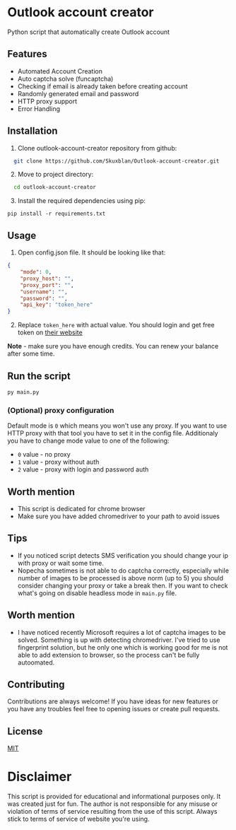 
# Outlook account creator

Python script that automatically create Outlook account



## Features

- Automated Account Creation
- Auto captcha solve (funcaptcha)
- Checking if email is already taken before creating account
- Randomly generated email and password
- HTTP proxy support
- Error Handling


## Installation

1. Clone outlook-account-creator repository from github:

```bash
  git clone https://github.com/Skuxblan/Outlook-account-creator.git
```

2. Move to project directory: 

```bash
  cd outlook-account-creator
```

3. Install the required dependencies using pip:

```bsah
pip install -r requirements.txt
```
## Usage

1. Open config.json file. It should be looking like that:

``` json
{
    "mode": 0,
    "proxy_host": "",
    "proxy_port": "",
    "username": "",
    "password": "",
    "api_key": "token_here"
}

```
2. Replace `token_here` with actual value. You should login and get free token on [their website](https://nopecha.com/)




**Note** - make sure you have enough credits. You can renew your balance after some time.



## Run the script

```bash
py main.py
```


### (Optional) proxy configuration

Default mode is `0`
which means you won't use any proxy. If you want to use HTTP proxy with that tool you have to set it in the config file. Additionaly you have to change mode value to one of the following:

- `0` value - no proxy
- `1` value - proxy without auth
- `2` value - proxy with login and password auth
## Worth mention

- This script is dedicated for chrome browser
- Make sure you have added chromedriver to your path to avoid issues

## Tips

- If you noticed script detects SMS verification you should change your ip with proxy or wait some time.
- Nopecha sometimes is not able to do captcha correctly, especially while number of images to be processed is above norm (up to 5) you should consider changing your proxy or take a break then. If you want to check what's going on disable headless mode in `main.py` file.

## Worth mention

- I have noticed recently Microsoft requires a lot of captcha images to be solved. Something is up with detecting chromedriver. I've tried to use fingerprint solution, but he only one which is working good for me is not able to add extension to browser, so the process can't be fully autoomated.


## Contributing

Contributions are always welcome! If you have ideas for new features or you have any troubles feel free to opening issues or create pull requests.

## License

[MIT](https://choosealicense.com/licenses/mit/)


# Disclaimer

This script is provided for educational and informational purposes only. It was created just for fun. The author is not responsible for any misuse or violation of terms of service resulting from the use of this script. Always stick to terms of service of website you're using.
